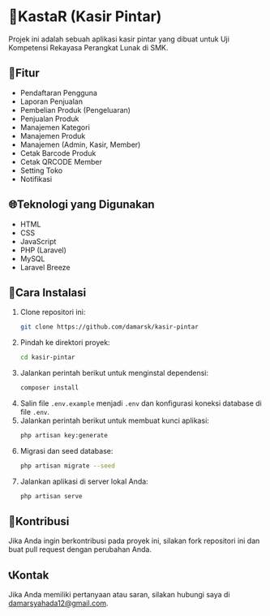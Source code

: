 # 🛒KastaR (Kasir Pintar)

Projek ini adalah sebuah aplikasi kasir pintar yang dibuat untuk Uji Kompetensi Rekayasa Perangkat Lunak di SMK.

## 📃Fitur

- Pendaftaran Pengguna
- Laporan Penjualan
- Pembelian Produk (Pengeluaran)
- Penjualan Produk
- Manajemen Kategori
- Manajemen Produk
- Manajemen (Admin, Kasir, Member)
- Cetak Barcode Produk
- Cetak QRCODE Member
- Setting Toko
- Notifikasi

## 🌐Teknologi yang Digunakan

- HTML
- CSS
- JavaScript
- PHP (Laravel)
- MySQL
- Laravel Breeze

## 📩Cara Instalasi

1. Clone repositori ini:
    ```bash
    git clone https://github.com/damarsk/kasir-pintar
    ```
2. Pindah ke direktori proyek:
    ```bash
    cd kasir-pintar
    ```
3. Jalankan perintah berikut untuk menginstal dependensi:
    ```bash
    composer install
    ```
4. Salin file `.env.example` menjadi `.env` dan konfigurasi koneksi database di file `.env`.
5. Jalankan perintah berikut untuk membuat kunci aplikasi:
    ```bash
    php artisan key:generate
    ```
6. Migrasi dan seed database:
    ```bash
    php artisan migrate --seed
    ```
7. Jalankan aplikasi di server lokal Anda:
    ```bash
    php artisan serve
    ```

## 🤝Kontribusi

Jika Anda ingin berkontribusi pada proyek ini, silakan fork repositori ini dan buat pull request dengan perubahan Anda.

## 📞Kontak

Jika Anda memiliki pertanyaan atau saran, silakan hubungi saya di [damarsyahada12@gmail.com](mailto:damarsyahada12@gmail.com).
